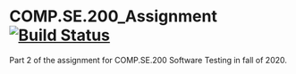 # COMP.SE.200_Assignment [![Build Status](https://travis-ci.com/travis-ci/travis-web.svg?branch=master)](https://travis-ci.com/travis-ci/travis-web)
Part 2 of the assignment for COMP.SE.200 Software Testing in fall of 2020.
